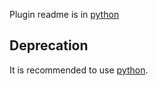 Plugin readme is in [python](../python)

## Deprecation

It is recommended to use [python](../python/README.md).
